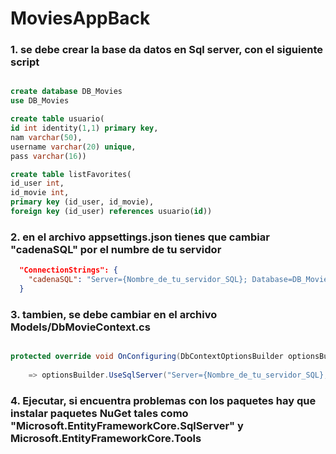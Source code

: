 # MoviesAppBack

### 1. se debe crear la base da datos en Sql server, con el siguiente script
```sql

create database DB_Movies
use DB_Movies

create table usuario(
id int identity(1,1) primary key,
nam varchar(50),
username varchar(20) unique,
pass varchar(16))

create table listFavorites(
id_user int,
id_movie int,
primary key (id_user, id_movie),
foreign key (id_user) references usuario(id))

```

### 2. en el archivo appsettings.json tienes que cambiar "cadenaSQL" por el numbre de tu servidor
```json
  "ConnectionStrings": {
    "cadenaSQL": "Server={Nombre_de_tu_servidor_SQL}; Database=DB_Movies; Trusted_Connection=True; TrustServerCertificate=True;"
  }
```

### 3. tambien, se debe cambiar en el archivo Models/DbMovieContext.cs

```csharp

protected override void OnConfiguring(DbContextOptionsBuilder optionsBuilder)
 
    => optionsBuilder.UseSqlServer("Server={Nombre_de_tu_servidor_SQL};Database=DB_Movies;Trusted_Connection=True;TrustServerCertificate=True;");

```

### 4. Ejecutar, si encuentra problemas con los paquetes hay que instalar paquetes NuGet tales como "Microsoft.EntityFrameworkCore.SqlServer" y Microsoft.EntityFrameworkCore.Tools







